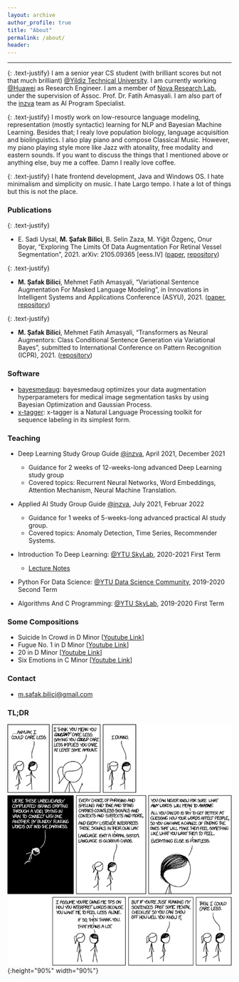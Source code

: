 ```yaml
---
layout: archive
author_profile: true
title: "About"
permalink: /about/
header:
---
```


------------------------

{: .text-justify}
I am a senior year CS student (with brilliant scores but not that much brilliant) [@Yildiz Technical University](https://www.yildiz.edu.tr/en/). I am currently working [@Huawei](https://www.huawei.com/en/) as Research Engineer. I am a member of [Nova Research Lab.](https://www.linkedin.com/company/novaresearchlab/mycompany/) under the supervision of Assoc. Prof. Dr. Fatih Amasyali. I am also part of the [inzva](https://inzva.com/) team as AI Program Specialist. 

{: .text-justify}
I mostly work on low-resource language modeling, representation (mostly syntactic) learning for NLP and Bayesian Machine Learning. Besides that; I realy love population biology, language acquisition and biolinguistics. I also play piano and compose Classical Music. However, my piano playing style more like Jazz with atonality, free modality and eastern sounds. If you want to discuss the things that I mentioned above or anything else, buy me a coffee. Damn I really love coffee.

{: .text-justify}
I hate frontend development, Java and Windows OS. I hate minimalism and simplicity on music. I hate Largo tempo. I hate a lot of things but this is not the place.

### Publications

{: .text-justify}
* E. Sadi Uysal, **M. Şafak Bilici**, B. Selin Zaza, M. Yiğit Özgenç, Onur Boyar, “Exploring The Limits Of Data Augmentation For Retinal Vessel Segmentation”, 2021. arXiv: 2105.09365 \[eess.IV\] ([paper](https://arxiv.org/abs/2105.09365), [repository](https://github.com/safakkbilici/Exploring-The-Limits-Of-Data-Augmentation-For-Retinal-Vessel-Segmentation))

{: .text-justify}
* **M. Şafak Bilici**, Mehmet Fatih Amasyali, “Variational Sentence Augmentation For Masked Language Modeling”, in Innovations in Intelligent Systems and Applications Conference (ASYU), 2021. ([paper](https://ieeexplore.ieee.org/document/9599089), [repository](https://github.com/safakkbilici/Variational-Sentence-Augmentation-For-Masked-Language-Modeling))

{: .text-justify}
* **M. Şafak Bilici**, Mehmet Fatih Amasyali, “Transformers as Neural Augmentors: Class Conditional Sentence Generation via Variational Bayes”, submitted to International Conference on Pattern Recognition (ICPR), 2021. ([repository](https://github.com/safakkbilici/Conditional-Variational-Transformer))

### Software

* [bayesmedaug](https://github.com/safakkbilici/bayesmedaug): bayesmedaug optimizes your data augmentation hyperparameters for medical image segmentation tasks by using Bayesian Optimization and Gaussian Process. 
* [x-tagger](https://github.com/safakkbilici/x-tagger): x-tagger is a Natural Language Processing toolkit for sequence labeling in its simplest form.

### Teaching

* Deep Learning Study Group Guide [@inzva](https://inzva.com/), April 2021, December 2021
	* Guidance for 2 weeks of 12-weeks-long advanced Deep Learning study group
	* Covered topics: Recurrent Neural Networks, Word Embeddings, Attention Mechanism, Neural Machine Translation.

* Applied AI Study Group Guide [@inzva](https://inzva.com/), July 2021, Februar 2022
	* Guidance for 1 weeks of 5-weeks-long advanced practical AI study group. 
	* Covered topics: Anomaly Detection, Time Series, Recommender Systems.

* Introduction To Deep Learning: [@YTU SkyLab](https://www.linkedin.com/company/ytuskylab/mycompany/), 2020-2021 First Term
	* [Lecture Notes](https://github.com/safakkbilici/Deep-Learning-Lecture-2020-2021-First-Term)

* Python For Data Science: [@YTU Data Science Community](https://www.linkedin.com/company/yt%C3%BCveribilimi/), 2019-2020 Second Term
* Algorithms And C Programming: [@YTU SkyLab](https://www.linkedin.com/company/ytuskylab/mycompany/), 2019-2020 First Term

### Some Compositions

* Suicide In Crowd in D Minor [[Youtube Link](https://www.youtube.com/watch?v=aoNPAz8oa2k&t=145s)]
* Fugue No. 1 in D Minor [[Youtube Link](https://www.youtube.com/watch?v=aoNPAz8oa2k&t=145s)]
* 20 in D Minor [[Youtube Link](https://www.youtube.com/watch?v=uZDPfiX33oA)]
* Six Emotions in C Minor [[Youtube Link](https://www.youtube.com/watch?v=pXgIZ9gUBjA)]

### Contact

- m.safak.bilici@gmail.com

### TL;DR

![test image size](/images/i_could_care_less.png){:height="90%" width="90%"}

